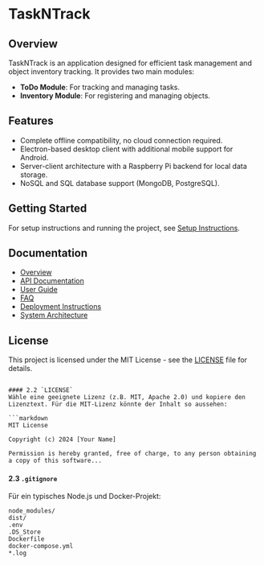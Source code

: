 # TaskNTrack

## Overview
TaskNTrack is an application designed for efficient task management and object inventory tracking. It provides two main modules:
- **ToDo Module**: For tracking and managing tasks.
- **Inventory Module**: For registering and managing objects.

## Features
- Complete offline compatibility, no cloud connection required.
- Electron-based desktop client with additional mobile support for Android.
- Server-client architecture with a Raspberry Pi backend for local data storage.
- NoSQL and SQL database support (MongoDB, PostgreSQL).

## Getting Started
For setup instructions and running the project, see [Setup Instructions](docs/setup.md).

## Documentation
- [Overview](docs/overview.md)
- [API Documentation](docs/api.md)
- [User Guide](docs/user_guide.md)
- [FAQ](docs/faq.md)
- [Deployment Instructions](docs/deployment.md)
- [System Architecture](docs/architecture.md)

## License
This project is licensed under the MIT License - see the [LICENSE](LICENSE) file for details.
```

#### 2.2 `LICENSE`
Wähle eine geeignete Lizenz (z.B. MIT, Apache 2.0) und kopiere den Lizenztext. Für die MIT-Lizenz könnte der Inhalt so aussehen:

```markdown
MIT License

Copyright (c) 2024 [Your Name]

Permission is hereby granted, free of charge, to any person obtaining a copy of this software...
```

#### 2.3 `.gitignore`
Für ein typisches Node.js und Docker-Projekt:

```
node_modules/
dist/
.env
.DS_Store
Dockerfile
docker-compose.yml
*.log
```
